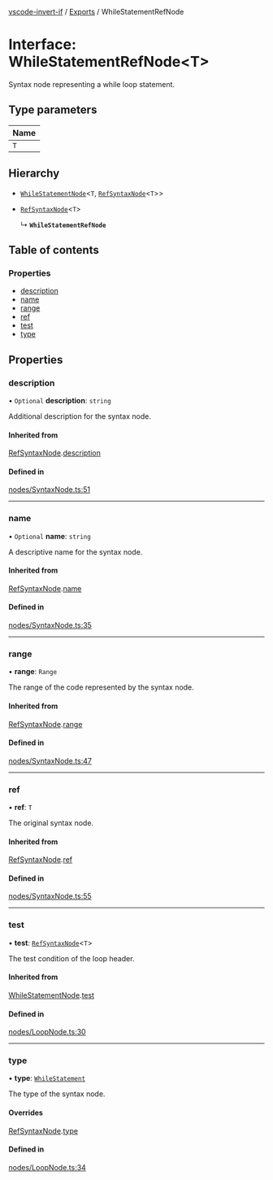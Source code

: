 [vscode-invert-if](../README.md) / [Exports](../modules.md) / WhileStatementRefNode

# Interface: WhileStatementRefNode<T\>

Syntax node representing a while loop statement.

## Type parameters

| Name |
| :------ |
| `T` |

## Hierarchy

- [`WhileStatementNode`](WhileStatementNode.md)<`T`, [`RefSyntaxNode`](RefSyntaxNode.md)<`T`\>\>

- [`RefSyntaxNode`](RefSyntaxNode.md)<`T`\>

  ↳ **`WhileStatementRefNode`**

## Table of contents

### Properties

- [description](WhileStatementRefNode.md#description)
- [name](WhileStatementRefNode.md#name)
- [range](WhileStatementRefNode.md#range)
- [ref](WhileStatementRefNode.md#ref)
- [test](WhileStatementRefNode.md#test)
- [type](WhileStatementRefNode.md#type)

## Properties

### description

• `Optional` **description**: `string`

Additional description for the syntax node.

#### Inherited from

[RefSyntaxNode](RefSyntaxNode.md).[description](RefSyntaxNode.md#description)

#### Defined in

[nodes/SyntaxNode.ts:51](https://github.com/1nVitr0/plugin-vscode-invert-if/blob/d1df971/packages/api/src/nodes/SyntaxNode.ts#L51)

___

### name

• `Optional` **name**: `string`

A descriptive name for the syntax node.

#### Inherited from

[RefSyntaxNode](RefSyntaxNode.md).[name](RefSyntaxNode.md#name)

#### Defined in

[nodes/SyntaxNode.ts:35](https://github.com/1nVitr0/plugin-vscode-invert-if/blob/d1df971/packages/api/src/nodes/SyntaxNode.ts#L35)

___

### range

• **range**: `Range`

The range of the code represented by the syntax node.

#### Inherited from

[RefSyntaxNode](RefSyntaxNode.md).[range](RefSyntaxNode.md#range)

#### Defined in

[nodes/SyntaxNode.ts:47](https://github.com/1nVitr0/plugin-vscode-invert-if/blob/d1df971/packages/api/src/nodes/SyntaxNode.ts#L47)

___

### ref

• **ref**: `T`

The original syntax node.

#### Inherited from

[RefSyntaxNode](RefSyntaxNode.md).[ref](RefSyntaxNode.md#ref)

#### Defined in

[nodes/SyntaxNode.ts:55](https://github.com/1nVitr0/plugin-vscode-invert-if/blob/d1df971/packages/api/src/nodes/SyntaxNode.ts#L55)

___

### test

• **test**: [`RefSyntaxNode`](RefSyntaxNode.md)<`T`\>

The test condition of the loop header.

#### Inherited from

[WhileStatementNode](WhileStatementNode.md).[test](WhileStatementNode.md#test)

#### Defined in

[nodes/LoopNode.ts:30](https://github.com/1nVitr0/plugin-vscode-invert-if/blob/d1df971/packages/api/src/nodes/LoopNode.ts#L30)

___

### type

• **type**: [`WhileStatement`](../enums/SyntaxNodeType.md#whilestatement)

The type of the syntax node.

#### Overrides

[RefSyntaxNode](RefSyntaxNode.md).[type](RefSyntaxNode.md#type)

#### Defined in

[nodes/LoopNode.ts:34](https://github.com/1nVitr0/plugin-vscode-invert-if/blob/d1df971/packages/api/src/nodes/LoopNode.ts#L34)
